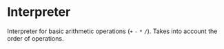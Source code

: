 # Interpreter

Interpreter for basic arithmetic operations (```+``` ```-``` ```*``` ```/```). Takes into account the order of operations.
